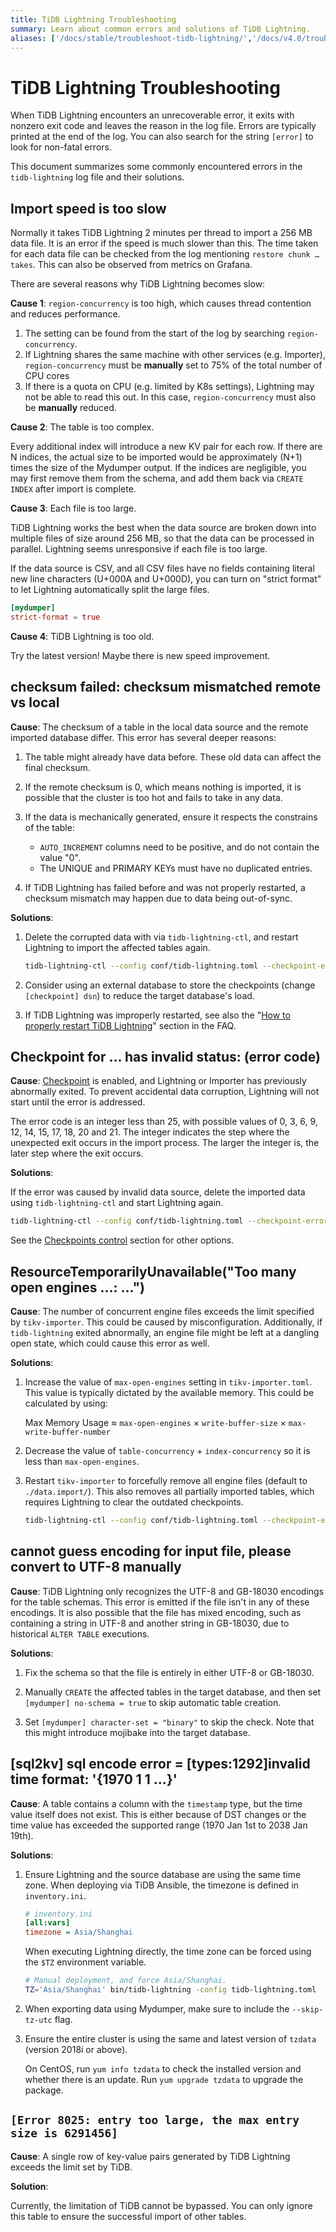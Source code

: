 ```yaml
---
title: TiDB Lightning Troubleshooting
summary: Learn about common errors and solutions of TiDB Lightning.
aliases: ['/docs/stable/troubleshoot-tidb-lightning/','/docs/v4.0/troubleshoot-tidb-lightning/','/docs/stable/how-to/troubleshoot/tidb-lightning/']
---
```


# TiDB Lightning Troubleshooting

When TiDB Lightning encounters an unrecoverable error, it exits with nonzero exit code and leaves the reason in the log file. Errors are typically printed at the end of the log. You can also search for the string `[error]` to look for non-fatal errors.

This document summarizes some commonly encountered errors in the `tidb-lightning` log file and their solutions.

## Import speed is too slow

Normally it takes TiDB Lightning 2 minutes per thread to import a 256 MB data file. It is an error if the speed is much slower than this. The time taken for each data file can be checked from the log mentioning `restore chunk … takes`. This can also be observed from metrics on Grafana.

There are several reasons why TiDB Lightning becomes slow:

**Cause 1**: `region-concurrency` is too high, which causes thread contention and reduces performance.

1. The setting can be found from the start of the log by searching `region-concurrency`.
2. If Lightning shares the same machine with other services (e.g. Importer), `region-concurrency` must be **manually** set to 75% of the total number of CPU cores
3. If there is a quota on CPU (e.g. limited by K8s settings), Lightning may not be able to read this out. In this case, `region-concurrency` must also be **manually** reduced.

**Cause 2**: The table is too complex.

Every additional index will introduce a new KV pair for each row. If there are N indices, the actual size to be imported would be approximately (N+1) times the size of the Mydumper output. If the indices are negligible, you may first remove them from the schema, and add them back via `CREATE INDEX` after import is complete.

**Cause 3**: Each file is too large.

TiDB Lightning works the best when the data source are broken down into multiple files of size around 256 MB, so that the data can be processed in parallel. Lightning seems unresponsive if each file is too large.

If the data source is CSV, and all CSV files have no fields containing literal new line characters (U+000A and U+000D), you can turn on "strict format" to let Lightning automatically split the large files.

```toml
[mydumper]
strict-format = true
```

**Cause 4**: TiDB Lightning is too old.

Try the latest version! Maybe there is new speed improvement.

## checksum failed: checksum mismatched remote vs local

**Cause**: The checksum of a table in the local data source and the remote imported database differ. This error has several deeper reasons:

1. The table might already have data before. These old data can affect the final checksum.

2. If the remote checksum is 0, which means nothing is imported, it is possible that the cluster is too hot and fails to take in any data.

3. If the data is mechanically generated, ensure it respects the constrains of the table:

    * `AUTO_INCREMENT` columns need to be positive, and do not contain the value "0".
    * The UNIQUE and PRIMARY KEYs must have no duplicated entries.

4. If TiDB Lightning has failed before and was not properly restarted, a checksum mismatch may happen due to data being out-of-sync.

**Solutions**:

1. Delete the corrupted data with via `tidb-lightning-ctl`, and restart Lightning to import the affected tables again.

    ```sh
    tidb-lightning-ctl --config conf/tidb-lightning.toml --checkpoint-error-destroy=all
    ```

2. Consider using an external database to store the checkpoints (change `[checkpoint] dsn`) to reduce the target database's load.

3. If TiDB Lightning was improperly restarted, see also the "[How to properly restart TiDB Lightning](/tidb-lightning/tidb-lightning-faq.md#how-to-properly-restart-tidb-lightning)" section in the FAQ.

## Checkpoint for … has invalid status: (error code)

**Cause**: [Checkpoint](/tidb-lightning/tidb-lightning-checkpoints.md) is enabled, and Lightning or Importer has previously abnormally exited. To prevent accidental data corruption, Lightning will not start until the error is addressed.

The error code is an integer less than 25, with possible values of 0, 3, 6, 9, 12, 14, 15, 17, 18, 20 and 21. The integer indicates the step where the unexpected exit occurs in the import process. The larger the integer is, the later step where the exit occurs.

**Solutions**:

If the error was caused by invalid data source, delete the imported data using `tidb-lightning-ctl` and start Lightning again.

```sh
tidb-lightning-ctl --config conf/tidb-lightning.toml --checkpoint-error-destroy=all
```

See the [Checkpoints control](/tidb-lightning/tidb-lightning-checkpoints.md#checkpoints-control) section for other options.

## ResourceTemporarilyUnavailable("Too many open engines …: …")

**Cause**: The number of concurrent engine files exceeds the limit specified by `tikv-importer`. This could be caused by misconfiguration. Additionally, if `tidb-lightning` exited abnormally, an engine file might be left at a dangling open state, which could cause this error as well.

**Solutions**:

1. Increase the value of `max-open-engines` setting in `tikv-importer.toml`. This value is typically dictated by the available memory. This could be calculated by using:

    Max Memory Usage ≈ `max-open-engines` × `write-buffer-size` × `max-write-buffer-number`

2. Decrease the value of `table-concurrency` + `index-concurrency` so it is less than `max-open-engines`.

3. Restart `tikv-importer` to forcefully remove all engine files (default to `./data.import/`). This also removes all partially imported tables, which requires Lightning to clear the outdated checkpoints.

    ```sh
    tidb-lightning-ctl --config conf/tidb-lightning.toml --checkpoint-error-destroy=all
    ```

## cannot guess encoding for input file, please convert to UTF-8 manually

**Cause**: TiDB Lightning only recognizes the UTF-8 and GB-18030 encodings for the table schemas. This error is emitted if the file isn't in any of these encodings. It is also possible that the file has mixed encoding, such as containing a string in UTF-8 and another string in GB-18030, due to historical `ALTER TABLE` executions.

**Solutions**:

1. Fix the schema so that the file is entirely in either UTF-8 or GB-18030.

2. Manually `CREATE` the affected tables in the target database, and then set `[mydumper] no-schema = true` to skip automatic table creation.

3. Set `[mydumper] character-set = "binary"` to skip the check. Note that this might introduce mojibake into the target database.

## [sql2kv] sql encode error = [types:1292]invalid time format: '{1970 1 1 …}'

**Cause**: A table contains a column with the `timestamp` type, but the time value itself does not exist. This is either because of DST changes or the time value has exceeded the supported range (1970 Jan 1st to 2038 Jan 19th).

**Solutions**:

1. Ensure Lightning and the source database are using the same time zone. When deploying via TiDB Ansible, the timezone is defined in `inventory.ini`.

    ```ini
    # inventory.ini
    [all:vars]
    timezone = Asia/Shanghai
    ```

    When executing Lightning directly, the time zone can be forced using the `$TZ` environment variable.

    ```sh
    # Manual deployment, and force Asia/Shanghai.
    TZ='Asia/Shanghai' bin/tidb-lightning -config tidb-lightning.toml
    ```

2. When exporting data using Mydumper, make sure to include the `--skip-tz-utc` flag.

3. Ensure the entire cluster is using the same and latest version of `tzdata` (version 2018i or above).

    On CentOS, run `yum info tzdata` to check the installed version and whether there is an update. Run `yum upgrade tzdata` to upgrade the package.

## `[Error 8025: entry too large, the max entry size is 6291456]`

**Cause**: A single row of key-value pairs generated by TiDB Lightning exceeds the limit set by TiDB.

**Solution**:

Currently, the limitation of TiDB cannot be bypassed. You can only ignore this table to ensure the successful import of other tables.

